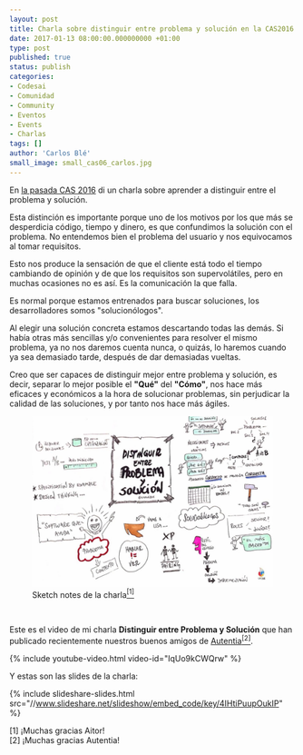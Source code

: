 ```yaml
---
layout: post
title: Charla sobre distinguir entre problema y solución en la CAS2016
date: 2017-01-13 08:00:00.000000000 +01:00
type: post
published: true
status: publish
categories:
- Codesai
- Comunidad
- Community
- Eventos
- Events
- Charlas
tags: []
author: 'Carlos Blé'
small_image: small_cas06_carlos.jpg
---
```


En [la pasada CAS 2016](http://cas2016.agile-spain.org/) di un charla sobre aprender a distinguir entre el problema y solución.

Esta distinción es importante porque uno de los motivos por los que más se desperdicia código, tiempo y dinero, es que confundimos la solución con el problema. No entendemos bien el problema del usuario y nos equivocamos al tomar requisitos. 

Esto nos produce la sensación de que el cliente está todo el tiempo cambiando de opinión y de que los requisitos son supervolátiles, pero en muchas ocasiones no es así. Es la comunicación la que falla. 

Es normal porque estamos entrenados para buscar soluciones, los desarrolladores somos "solucionólogos".

Al elegir una solución concreta estamos descartando todas las demás. Si había otras más sencillas y/o convenientes para resolver el mismo problema, ya no nos daremos cuenta nunca, o quizás, lo haremos cuando ya sea demasiado tarde, después de dar demasiadas vueltas. 

Creo que ser capaces de distinguir mejor entre problema y solución, es decir, separar lo mejor posible el **"Qué"** del **"Cómo"**, nos hace más eficaces y económicos a la hora de solucionar problemas, sin perjudicar la calidad de las soluciones, y por tanto nos hace más ágiles.

<figure>
    <img src="/assets/problem_solution_talk_sketch.jpeg" alt="charla Carlos">
    <figcaption>Sketch notes de la charla<a href="#nota1"><sup>[1]</sup></a></figcaption>
</figure>
<br>

Este es el video de mi charla **Distinguir entre Problema y Solución** que han publicado recientemente nuestros buenos amigos de [Autentia](https://www.autentia.com/)<a href="#nota2"><sup>[2]</sup></a>.

{% include youtube-video.html video-id="IqUo9kCWQrw" %}

Y estas son las slides de la charla:

{% include slideshare-slides.html src="//www.slideshare.net/slideshow/embed_code/key/4IHtiPuupOukIP" %}

<div class="foot-note">
   <a name="nota1"></a> [1] ¡Muchas gracias Aitor!   
</div>

<div class="foot-note">
   <a name="nota2"></a> [2] ¡Muchas gracias Autentia!   
</div>
